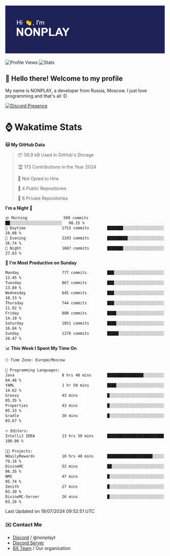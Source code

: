 ![Discord Presence](./header.png)
<br></br>
![Profile Views](https://komarev.com/ghpvc/?username=NONPLAYT&color=blue&style=for-the-badge)
![Stats](https://img.shields.io/badge/0%25-OPTIMIZED-orange?style=for-the-badge)


## :wave: Hello there! Welcome to my profile

My name is NONPLAY, a developer from Russia, Moscow. I just love programming and that's all :D

[![Discord Presence](https://lanyard.cnrad.dev/api/597087584090587177?showDisplayName=true)](https://discord.com/users/597087584090587177) 

# ⌚ Wakatime Stats

<!--START_SECTION:waka-->
**🐱 My GitHub Data** 

> 📦 56.9 kB Used in GitHub's Storage 
 > 
> 🏆 173 Contributions in the Year 2024
 > 
> 🚫 Not Opted to Hire
 > 
> 📜 4 Public Repositories 
 > 
> 🔑 6 Private Repositories 
 > 
**I'm a Night 🦉** 

```text
🌞 Morning                509 commits         ██░░░░░░░░░░░░░░░░░░░░░░░   08.15 % 
🌆 Daytime                1753 commits        ███████░░░░░░░░░░░░░░░░░░   28.08 % 
🌃 Evening                2293 commits        █████████░░░░░░░░░░░░░░░░   36.74 % 
🌙 Night                  1687 commits        ███████░░░░░░░░░░░░░░░░░░   27.03 % 
```
📅 **I'm Most Productive on Sunday** 

```text
Monday                   777 commits         ███░░░░░░░░░░░░░░░░░░░░░░   12.45 % 
Tuesday                  867 commits         ███░░░░░░░░░░░░░░░░░░░░░░   13.89 % 
Wednesday                645 commits         ███░░░░░░░░░░░░░░░░░░░░░░   10.33 % 
Thursday                 744 commits         ███░░░░░░░░░░░░░░░░░░░░░░   11.92 % 
Friday                   880 commits         ████░░░░░░░░░░░░░░░░░░░░░   14.10 % 
Saturday                 1051 commits        ████░░░░░░░░░░░░░░░░░░░░░   16.84 % 
Sunday                   1278 commits        █████░░░░░░░░░░░░░░░░░░░░   20.47 % 
```


📊 **This Week I Spent My Time On** 

```text
🕑︎ Time Zone: Europe/Moscow

💬 Programming Languages: 
Java                     8 hrs 48 mins       ████████████████░░░░░░░░░   64.46 % 
YAML                     1 hr 59 mins        ████░░░░░░░░░░░░░░░░░░░░░   14.62 % 
Groovy                   43 mins             █░░░░░░░░░░░░░░░░░░░░░░░░   05.35 % 
Properties               43 mins             █░░░░░░░░░░░░░░░░░░░░░░░░   05.33 % 
Gradle                   30 mins             █░░░░░░░░░░░░░░░░░░░░░░░░   03.67 % 

🔥 Editors: 
IntelliJ IDEA            13 hrs 39 mins      █████████████████████████   100.00 % 

🐱‍💻 Projects: 
NDailyRewards            10 hrs 48 mins      ████████████████████░░░░░   79.16 % 
DivineMC                 52 mins             ██░░░░░░░░░░░░░░░░░░░░░░░   06.35 % 
NMS                      47 mins             █░░░░░░░░░░░░░░░░░░░░░░░░   05.74 % 
Zenith                   27 mins             █░░░░░░░░░░░░░░░░░░░░░░░░   03.30 % 
DivineMC-Server          26 mins             █░░░░░░░░░░░░░░░░░░░░░░░░   03.26 % 
```


 Last Updated on 19/07/2024 09:52:51 UTC
<!--END_SECTION:waka-->

### ✉️ Contact Me

- [Discord](https://discord.com/users/597087584090587177) / @nonplayt
- [Discord Server](https://discord.gg/p7cxhw7E2M)
- [BX Team](https://github.com/BX-Team) / Our organization
